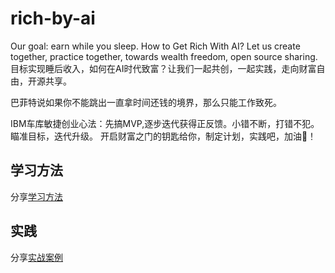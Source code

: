 # rich-by-ai
Our goal: earn while you sleep. How to Get Rich With AI? Let us create together, practice together, towards wealth freedom, open source sharing.
目标实现睡后收入，如何在AI时代致富？让我们一起共创，一起实践，走向财富自由，开源共享。

巴菲特说如果你不能跳出一直拿时间还钱的境界，那么只能工作致死。

IBM车库敏捷创业心法：先搞MVP,逐步迭代获得正反馈。小错不断，打错不犯。瞄准目标，迭代升级。
开启财富之门的钥匙给你，制定计划，实践吧，加油💪！

## 学习方法
分享[学习方法](docs)

## 实践
分享[实战案例](demos)